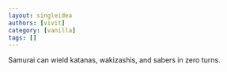 ```yaml
---
layout: singleidea
authors: [vivit]
category: [vanilla]
tags: []
---
```

Samurai can wield katanas, wakizashis, and sabers in zero turns.
